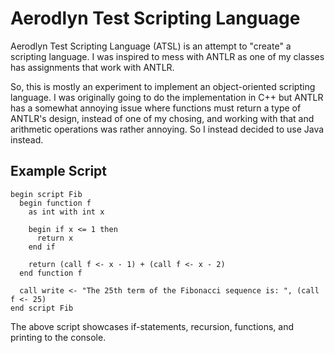 # Aerodlyn Test Scripting Language

Aerodlyn Test Scripting Language (ATSL) is an attempt to "create" a scripting language. I was inspired to mess with ANTLR 
as one of my classes has assignments that work with ANTLR.

So, this is mostly an experiment to implement an object-oriented scripting language. I was originally going to do the 
implementation in C++ but ANTLR has a somewhat annoying issue where functions must return a type of ANTLR's design, instead
of one of my chosing, and working with that and arithmetic operations was rather annoying. So I instead decided to use Java 
instead.

## Example Script
```
begin script Fib 
  begin function f
    as int with int x
    
    begin if x <= 1 then
      return x
    end if
    
    return (call f <- x - 1) + (call f <- x - 2)
  end function f
  
  call write <- "The 25th term of the Fibonacci sequence is: ", (call f <- 25)
end script Fib
```

The above script showcases if-statements, recursion, functions, and printing to the console.

